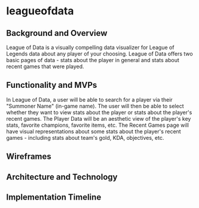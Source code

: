# leagueofdata
## Background and Overview

League of Data is a visually compelling data visualizer for League of Legends data about any player of your choosing. League of Data offers two basic pages of data - stats about the player in general and stats about recent games that were played. 

## Functionality and MVPs

In League of Data, a user will be able to search for a player via their "Summoner Name" (in-game name). The user will then be able to select whether they want to view stats about the player or stats about the player's recent games. The Player Data will be an aesthetic view of the player's key stats, favorite champions, favorite items, etc. The Recent Games page will have visual representations about some stats about the player's recent games - including stats about team's gold, KDA, objectives, etc.

## Wireframes




## Architecture and Technology



## Implementation Timeline
